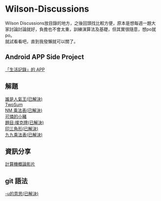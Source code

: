 # Wilson-Discussions
Wilson Discussions放目錄的地方，之後回頭找比較方便，原本是想每週一題大家討論討論就好，負擔也不會太重，訓練演算法及基礎，但其實很隨意，想po就po。<br />
就試看看吧，直到我發懶就可以關了。<br />

## Android APP Side Project
[「生活記錄」的 APP](https://github.com/orgs/BeginnerStudy/teams/wilson/discussions/10)<br />

## 解題

[誰是人氣王(已解決)](https://github.com/orgs/BeginnerStudy/teams/wilson/discussions/9)<br />
[TwoSum](https://github.com/orgs/BeginnerStudy/teams/wilson/discussions/7)<br />
[NM 乘法表(已解決)](https://github.com/orgs/BeginnerStudy/teams/wilson/discussions/6)<br />
[可憐的小豬](https://github.com/orgs/BeginnerStudy/teams/wilson/discussions/5)<br />
[題目:撲克牌(已解決)](https://github.com/orgs/BeginnerStudy/teams/wilson/discussions/4)<br />
[印三角形(已解決)](https://github.com/orgs/BeginnerStudy/teams/wilson/discussions/3)<br />
[九九乘法表(已解決)](https://github.com/orgs/BeginnerStudy/teams/wilson/discussions/2)<br />


## 資訊分享

[計算機概論影片](https://github.com/orgs/BeginnerStudy/teams/wilson/discussions/1)<br />

## git 語法

[-u的意思(已解決)](https://github.com/orgs/BeginnerStudy/teams/wilson/discussions/8)<br />

